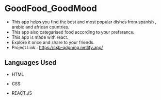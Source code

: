 # GoodFood_GoodMood
- This app helps you find the best and most popular dishes from spanish , arebic and african countries.
- This app also categarised food according to your prefarance.
- This app is made with react.
- Explore it once and share to your friends.
- Project Link : https://csb-qdpnmg.netlify.app/

## Languages Used
- HTML

- CSS

- REACT.JS

